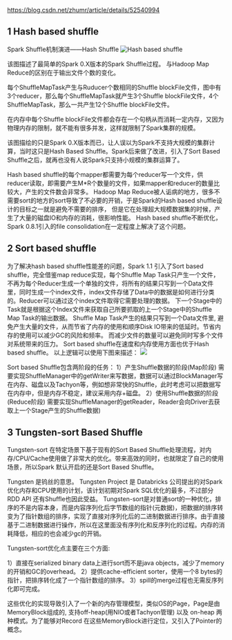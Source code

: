 https://blog.csdn.net/zhumr/article/details/52540994

## 1 Hash based shuffle 
Spark Shuffle机制演进——Hash Shuffle
![Hash based shuffle ](https://upload-images.jianshu.io/upload_images/2850424-23cfa6a9deb3c6e3.png?imageMogr2/auto-orient/strip%7CimageView2/2/w/1240)

该图描述了最简单的Spark 0.X版本的Spark Shuffle过程。 
与Hadoop Map Reduce的区别在于输出文件个数的变化。

每个ShuffleMapTask产生与Ruducer个数相同的Shuffle blockFile文件，图中有3个reducer，那么每个ShuffleMapTask就产生3个Shuffle blockFile文件，4个ShuffleMapTask，那么一共产生12个Shuffle blockFile文件。 

在内存中每个Shuffle blockFile文件都会存在一个句柄从而消耗一定内存，又因为物理内存的限制，就不能有很多并发，这样就限制了Spark集群的规模。 

该图描绘的只是Spark 0.X版本而已，让人误以为Spark不支持大规模的集群计算，当时这只是Hash Based Shuffle。Spark后来做了改进，引入了Sort Based Shuffle之后，就再也没有人说Spark只支持小规模的集群运算了。

Hash based shuffle的每个mapper都需要为每个reducer写一个文件，供reducer读取，即需要产生M*R个数量的文件，如果mapper和reducer的数量比较大，产生的文件数会非常多。 
Hadoop Map Reduce被人诟病的地方，很多不需要sort的地方的sort导致了不必要的开销，于是Spark的Hash based shuffle设计的目标之一就是避免不需要的排序， 
但是它在处理超大规模数据集的时候，产生了大量的磁盘IO和内存的消耗，很影响性能。 
Hash based shuffle不断优化，Spark 0.8.1引入的file consolidation在一定程度上解决了这个问题。

## 2 Sort based shuffle 
为了解决hash based shuffle性能差的问题，Spark 1.1 引入了Sort based shuffle，完全借鉴map reduce实现，每个Shuffle Map Task只产生一个文件，不再为每个Reducer生成一个单独的文件，将所有的结果只写到一个Data文件里，同时生成一个index文件，index文件存储了Data中的数据是如何进行分类的。Reducer可以通过这个index文件取得它需要处理的数据。 下一个Stage中的Task就是根据这个Index文件来获取自己所要抓取的上一个Stage中的Shuffle Map Task的输出数据。
Shuffle Map Task产生的结果只写到一个Data文件里, 避免产生大量的文件，从而节省了内存的使用和顺序Disk IO带来的低延时。节省内存的使用可以减少GC的风险和频率。 
而减少文件的数量可以避免同时写多个文件对系统带来的压力。 
Sort based shuffle在速度和内存使用方面也优于Hash based shuffle。 
以上逻辑可以使用下图来描述：
![](https://upload-images.jianshu.io/upload_images/2850424-c87cab08673bea9b.png?imageMogr2/auto-orient/strip%7CimageView2/2/w/140)

Sort based Shuffle包含两阶段的任务： 
1）产生Shuffle数据的阶段(Map阶段) 
需要实现ShuffleManager中的getWriter来写数据，数据可以通过BlockManager写在内存、磁盘以及Tachyon等，例如想非常快的Shuffle，此时考虑可以把数据写在内存中，但是内存不稳定，建议采用内存+磁盘。 
2）使用Shuffle数据的阶段(Reduce阶段) 
需要实现ShuffleManager的getReader，Reader会向Driver去获取上一个Stage产生的Shuffle数据)

## 3 Tungsten-sort Based Shuffle 
Tungsten-sort 在特定场景下基于现有的Sort Based Shuffle处理流程，对内存/CPU/Cache使用做了非常大的优化。带来高效的同时，也就限定了自己的使用场景，所以Spark 默认开启的还是Sort Based Shuffle。

Tungsten 是钨丝的意思。 Tungsten Project 是 Databricks 公司提出的对Spark优化内存和CPU使用的计划，该计划初期对Spark SQL优化的最多，不过部分RDD API 还有Shuffle也因此受益。
Tungsten-sort是对普通sort的一种优化，排序的不是内容本身，而是内容序列化后字节数组的指针(元数据)，把数据的排序转变为了指针数组的排序，实现了直接对序列化后的二进制数据进行排序。由于直接基于二进制数据进行操作，所以在这里面没有序列化和反序列化的过程。内存的消耗降低，相应的也会减少gc的开销。

Tungsten-sort优化点主要在三个方面:

1）直接在serialized binary data上进行sort而不是java objects，减少了memory的开销和GC的overhead。 
2）提供cache-efficient sorter，使用一个8 bytes的指针，把排序转化成了一个指针数组的排序。 
3）spill的merge过程也无需反序列化即可完成。

这些优化的实现导致引入了一个新的内存管理模型，类似OS的Page，Page是由MemoryBlock组成的, 支持off-heap(用NIO或者Tachyon管理) 以及 on-heap 两种模式。为了能够对Record 在这些MemoryBlock进行定位，又引入了Pointer的概念。















